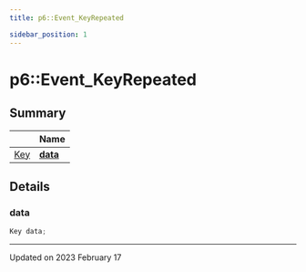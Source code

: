 ```yaml
---
title: p6::Event_KeyRepeated

sidebar_position: 1
---
```


# p6::Event_KeyRepeated







## Summary

|                | Name           |
| -------------- | -------------- |
| [Key](/reference/Types/key) | **[data](/reference/Types/event___key_repeated#data)**  |

## Details


### data

```cpp
Key data;
```


-------------------------------

Updated on 2023 February 17